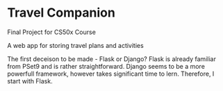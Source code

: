 # Travel Companion
Final Project for CS50x Course

A web app for storing travel plans and activities

The first deceison to be made - Flask or Django?
Flask is already familiar from PSet9 and is rather straightforward.
Django seems to be a more powerfull framework, however takes significant time to lern. Therefore, I start with Flask.

